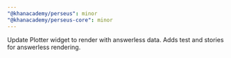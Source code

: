 ```yaml
---
"@khanacademy/perseus": minor
"@khanacademy/perseus-core": minor
---
```


Update Plotter widget to render with answerless data. Adds test and stories for answerless rendering.
